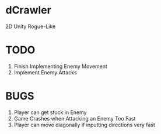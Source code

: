 # dCrawler
2D Unity Rogue-Like 


# TODO
1. Finish Implementing Enemy Movement
1. Implement Enemy Attacks

# BUGS
1. Player can get stuck in Enemy
1. Game Crashes when Attacking an Enemy Too Fast
1. Player can move diagonally if inputting directions very fast
